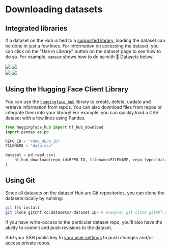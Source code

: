 # Downloading datasets

## Integrated libraries

If a dataset on the Hub is tied to a [supported library](./datasets-libraries), loading the dataset can be done in just a few lines. For information on accessing the dataset, you can click on the "Use in _Library_" button on the dataset page to see how to do so. For example, `samsum` shows how to do so with 🤗 Datasets below. 

<div class="flex justify-center">
<img class="block dark:hidden" src="https://huggingface.co/datasets/huggingface/documentation-images/resolve/main/hub/datasets-usage.png"/>
<img class="hidden dark:block" src="https://huggingface.co/datasets/huggingface/documentation-images/resolve/main/hub/datasets-usage-dark.png"/>
</div>

<div class="flex justify-center">
<img class="block dark:hidden" src="https://huggingface.co/datasets/huggingface/documentation-images/resolve/main/hub/datasets-usage-modal.png"/>
<img class="hidden dark:block" src="https://huggingface.co/datasets/huggingface/documentation-images/resolve/main/hub/datasets-usage-modal-dark.png"/>
</div>

## Using the Hugging Face Client Library

You can use the [`huggingface_hub`](https://github.com/huggingface/huggingface_hub) library to create, delete, update and retrieve information from repos. You can also download files from repos or integrate them into your library! For example, you can quickly load a CSV dataset with a few lines using Pandas.

```py
from huggingface_hub import hf_hub_download
import pandas as pd

REPO_ID = "YOUR_REPO_ID"
FILENAME = "data.csv"

dataset = pd.read_csv(
    hf_hub_download(repo_id=REPO_ID, filename=FILENAME, repo_type="dataset")
)
```

## Using Git

Since all datasets on the dataset Hub are Git repositories, you can clone the datasets locally by running:

```bash
git lfs install
git clone git@hf.co:datasets/<dataset ID> # example: git clone git@hf.co:datasets/allenai/c4
```

If you have write-access to the particular dataset repo, you'll also have the ability to commit and push revisions to the dataset.

Add your SSH public key to [your user settings](https://huggingface.co/settings/keys) to push changes and/or access private repos.
